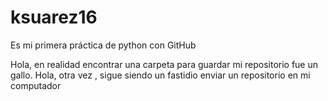 # ksuarez16

Es mi primera práctica de python con GitHub

Hola, en realidad encontrar una carpeta para guardar mi repositorio fue un gallo.
Hola, otra vez , sigue siendo un fastidio enviar un repositorio en mi computador


